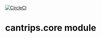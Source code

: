 [![CircleCI](https://circleci.com/gh/buildcantrips/core/tree/master.svg?style=svg)](https://circleci.com/gh/buildcantrips/core/tree/master)

# cantrips.core module
